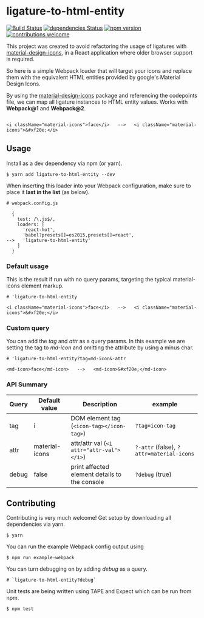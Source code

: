 # ligature-to-html-entity

[![Build Status](https://travis-ci.org/sam7r/ligature-to-html-entity.svg?branch=master)](https://travis-ci.org/sam7r/ligature-to-html-entity)
[![dependencies Status](https://david-dm.org/sam7r/ligature-to-html-entity/status.svg)](https://david-dm.org/sam7r/ligature-to-html-entity)
[![npm version](https://img.shields.io/npm/v/ligature-to-html-entity.svg)](https://www.npmjs.com/package/ligature-to-html-entity)
[![contributions welcome](https://img.shields.io/badge/contributions-welcome-brightgreen.svg?style=flat)](https://github.com/dwyl/esta/issues)

This project was created to avoid refactoring the usage of ligatures with [material-design-icons](https://github.com/google/material-design-icons), in a React application where older browser support is required.  

So here is a simple Webpack loader that will target your icons and replace them with the equivalent HTML entities provided by google's Material Design Icons.  

By using the [material-design-icons](https://github.com/google/material-design-icons) package and referencing the codepoints file, we can map all ligature instances to HTML entity values. Works with **Webpack@1** and **Webpack@2**.

```

<i className="material-icons">face</i>   -->   <i className="material-icons">&#xf20e;</i>

```


## Usage
Install as a dev dependency via npm (or yarn).
```
$ yarn add ligature-to-html-entity --dev
```

When inserting this loader into your Webpack configuration, make sure to place it **last in the list** (as below). 

```
# webpack.config.js

  {
    test: /\.js$/,
    loaders: [
      'react-hot',
      'babel?presets[]=es2015,presets[]=react',
-->   'ligature-to-html-entity'
    ]
  }
```

### Default usage
This is the result if run with no query params, targeting the typical material-icons element markup.
```
# 'ligature-to-html-entity

<i className="material-icons">face</i>   -->   <i className="material-icons">&#xf20e;</i>
```

### Custom query
You can add the *tag* and *attr* as a query params. In this example we are setting the tag to *md-icon* and omitting the attribute by using a minus char.  
```
# 'ligature-to-html-entity?tag=md-icon&-attr

<md-icon>face</md-icon>   -->   <md-icon>&#xf20e;</md-icon>
```

### API Summary

| Query         | Default value  | Description                                          | example                                     |
| ------------- |----------------| -----                                                | ------------                                |
| tag           | i              | DOM element tag (`<icon-tag></icon-tag>`)              | `?tag=icon-tag`                             |
| attr          | material-icons | attr/attr val (`<i attr="attr-val"></i>`)  | `?-attr` (false), `?attr=material-icons`     |
| debug         | false          | print affected element details to the console | `?debug` (true)                             |


## Contributing
Contributing is very much welcome! Get setup by downloading all dependencies via yarn.
```
$ yarn 
```

You can run the example Webpack config output using
```
$ npm run example-webpack
```

You can turn debugging on by adding *debug* as a query.
```
# `ligature-to-html-entity?debug`
```

Unit tests are being written using TAPE and Expect which can be run from npm.
```
$ npm test
```



  